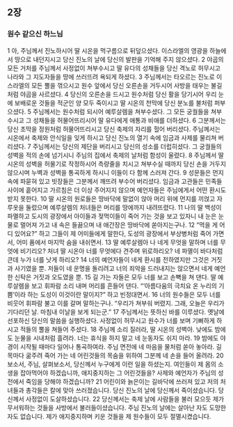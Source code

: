 ## 2장
### 원수 같으신 하느님
1 아, 주님께서 진노하시어 딸 시온을 먹구름으로 뒤덮으셨다. 이스라엘의 영광을 하늘에서 땅으로 내던지시고 당신 진노의 날에 당신의 발판을 기억해 주지 않으셨다.
2 야곱의 모든 거처를 주님께서 사정없이 쳐부수시고 딸 유다의 성채들을 당신 격노로 허무시고 나라와 그 지도자들을 땅에 쓰러뜨려 욕되게 하셨다.
3 주님께서는 타오르는 진노로 이스라엘의 모든 뿔을 꺾으시고 원수 앞에서 당신 오른손을 거두시어 사방을 태우는 불길처럼 야곱을 사르셨다.
4 당신의 오른손을 드시고 원수처럼 당신 활을 당기시어 우리 눈에 보배로운 것들을 적군인 양 모두 죽이시고 딸 시온의 천막에 당신 분노를 불처럼 퍼부으셨다.
5 주님께서는 원수처럼 되시어 예루살렘을 쳐부수셨다. 그 모든 궁궐들을 쳐부수시고 그 성채들을 허물어뜨리시어 딸 유다에게 애통과 비애를 더하셨다.
6 그분께서는 당신 초막을 정원처럼 허물어뜨리시고 당신 축제의 자리를 헐어 버리셨다. 주님께서는 시온에서 축제와 안식일을 잊게 하시고 당신 진노의 열기 속에 임금과 사제를 물리쳐 버리셨다.
7 주님께서는 당신의 제단을 버리시고 당신의 성소를 더럽히셨다. 그 궁궐들의 성벽을 적의 손에 넘기시니 주님의 집에서 축제의 날처럼 함성이 울렸다.
8 주님께서 딸 시온의 성벽을 허물기로 작정하시어 측량줄을 치시고 쳐부수실 때까지 당신 손을 거두지 않으시며 누벽과 성벽을 통곡하게 하시니 이들이 다 함께 스러져 간다.
9 성문들은 먼지 속에 파묻혀 있고 빗장들은 그분께서 깨뜨려 부수어 버리셨다. 임금과 고관들은 민족들 사이에 흩어지고 가르침은 더 이상 주어지지 않으며 예언자들은 주님에게서 어떤 환시도 받지 못한다.
10 딸 시온의 원로들은 땅바닥에 말없이 앉아 머리 위에 먼지를 끼얹고 자루옷을 둘렀으며 예루살렘의 처녀들은 머리를 땅에까지 내려뜨렸다.
11 나의 딸 백성이 파멸하고 도시의 광장에서 아이들과 젖먹이들이 죽어 가는 것을 보고 있자니 내 눈은 눈물로 멀어져 가고 내 속은 들끓으며 내 애간장은 땅바닥에 쏟아지는구나.
12 “먹을 게 어디 있어요?” 하고 그들이 제 어미들에게 말한다, 도성의 광장에서 부상병처럼 죽어 가면서, 어미 품에서 마지막 숨을 내쉬면서.
13 딸 예루살렘아 나 네게 무엇을 말하며 너를 무엇에 비기리오? 처녀 딸 시온아 너를 무엇에다 견주며 위로하리오? 네 파멸이 바다처럼 큰데 누가 너를 낫게 하리오?
14 너의 예언자들이 네게 환시를 전하였지만 그것은 거짓과 사기였을 뿐. 저들이 네 운명을 돌리려고 너의 죄악을 드러내지는 않으면서 네게 예언한 신탁은 거짓과 오도였을 뿐.
15 길 가는 자들은 모두 너를 보고 손뼉을 쳐 댄다. 딸 예루살렘을 보고 휘파람 소리 내며 머리를 흔들어 댄다. “‘아름다움의 극치요 온 누리의 기쁨’이라 하는 도성이 이것이란 말이지?” 하고 빈정대면서.
16 너의 원수들은 모두 너를 비웃어 휘파람 불고 이를 갈며 말하는구나. “우리가 쳐부숴 버렸지. 그래, 오늘은 우리가 기다리던 날. 마침내 이날을 보게 되는군.”
17 주님께서는 뜻하신 바를 이루셨다. 옛날에 선포하신 당신의 말씀을 실행하셨다. 사정없이 허무시고 원수가 너를 보며 기뻐하게 하시고 적들의 뿔을 쳐들어 주셨다.
18 주님께 소리 질러라, 딸 시온의 성벽아. 낮에도 밤에도 눈물을 시내처럼 흘려라. 너는 휴식을 하지 말고 네 눈동자도 쉬지 마라.
19 밤에도 야경이 시작될 때마다 일어나 통곡하여라. 주님 면전에 네 마음을 물처럼 쏟아 놓아라. 길목마다 굶주려 죽어 가는 네 어린것들의 목숨을 위하여 그분께 네 손을 들어 올려라.
20 보소서, 주님, 살펴보소서, 당신께서 누구에게 이런 일을 하셨는지. 여인들이 제 몸의 소생을 잡아먹어야 하겠습니까, 애지중지하는 그 어린것들을? 사제와 예언자가 주님의 성전에서 죽임을 당해야 하겠습니까?
21 어린이와 늙은이는 길바닥에 쓰러져 있고 저의 처녀들과 총각들은 칼에 맞아 쓰러졌습니다. 당신 진노의 날에 당신께서 죽이셨습니다. 당신께서 사정없이 도살하셨습니다.
22 당신께서는 축제 날에 사람들을 불러 모으듯 제가 무서워하는 것들을 사방에서 불러들이셨습니다. 주님 진노의 날에는 살아난 자도 도망한 자도 없습니다. 제가 애지중지하며 키운 것들을 제 원수들이 모두 절멸시켰습니다.
